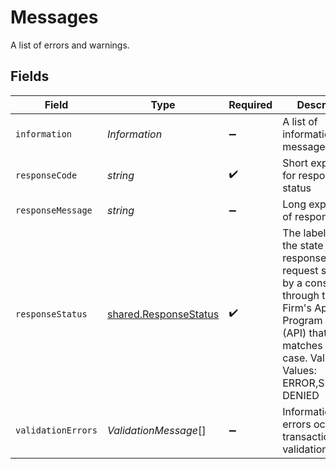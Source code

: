 # Messages

A list of errors and warnings.


## Fields

| Field                                                                                                                                                                                                | Type                                                                                                                                                                                                 | Required                                                                                                                                                                                             | Description                                                                                                                                                                                          |
| ---------------------------------------------------------------------------------------------------------------------------------------------------------------------------------------------------- | ---------------------------------------------------------------------------------------------------------------------------------------------------------------------------------------------------- | ---------------------------------------------------------------------------------------------------------------------------------------------------------------------------------------------------- | ---------------------------------------------------------------------------------------------------------------------------------------------------------------------------------------------------- |
| `information`                                                                                                                                                                                        | *Information*                                                                                                                                                                                        | :heavy_minus_sign:                                                                                                                                                                                   | A list of informational messages                                                                                                                                                                     |
| `responseCode`                                                                                                                                                                                       | *string*                                                                                                                                                                                             | :heavy_check_mark:                                                                                                                                                                                   | Short explanation for response status                                                                                                                                                                |
| `responseMessage`                                                                                                                                                                                    | *string*                                                                                                                                                                                             | :heavy_minus_sign:                                                                                                                                                                                   | Long explanation of response code                                                                                                                                                                    |
| `responseStatus`                                                                                                                                                                                     | [shared.ResponseStatus](../../models/shared/responsestatus.md)                                                                                                                                       | :heavy_check_mark:                                                                                                                                                                                   | The label given to the state of a response to a request submitted by a consumer through the Firm's Application Program Interface (API) that matches a test case. Valid Values: ERROR,SUCCESS, DENIED |
| `validationErrors`                                                                                                                                                                                   | *ValidationMessage*[]                                                                                                                                                                                | :heavy_minus_sign:                                                                                                                                                                                   | Information about errors occurred in transaction validation                                                                                                                                          |